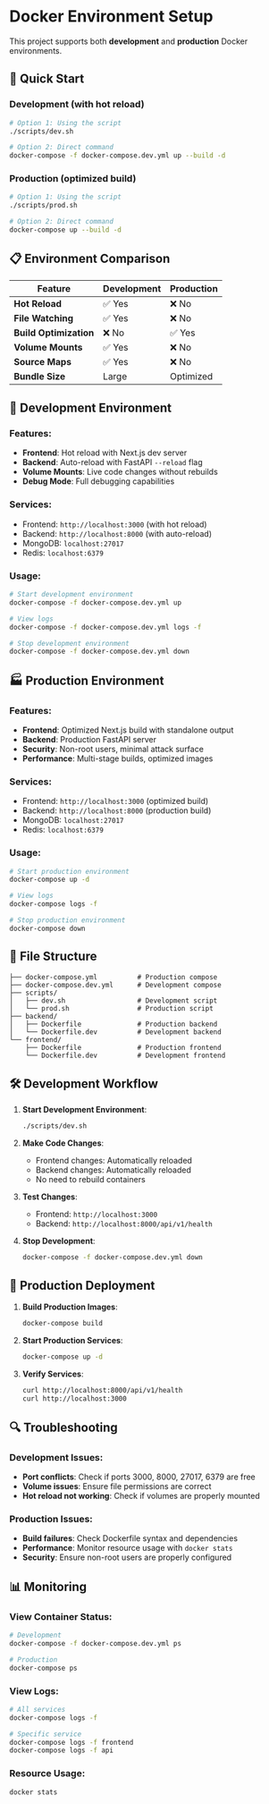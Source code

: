 # Docker Environment Setup

This project supports both **development** and **production** Docker environments.

## 🚀 Quick Start

### Development (with hot reload)
```bash
# Option 1: Using the script
./scripts/dev.sh

# Option 2: Direct command
docker-compose -f docker-compose.dev.yml up --build -d
```

### Production (optimized build)
```bash
# Option 1: Using the script
./scripts/prod.sh

# Option 2: Direct command
docker-compose up --build -d
```

## 📋 Environment Comparison

| Feature | Development | Production |
|---------|-------------|------------|
| **Hot Reload** | ✅ Yes | ❌ No |
| **File Watching** | ✅ Yes | ❌ No |
| **Build Optimization** | ❌ No | ✅ Yes |
| **Volume Mounts** | ✅ Yes | ❌ No |
| **Source Maps** | ✅ Yes | ❌ No |
| **Bundle Size** | Large | Optimized |

## 🔧 Development Environment

### Features:
- **Frontend**: Hot reload with Next.js dev server
- **Backend**: Auto-reload with FastAPI `--reload` flag
- **Volume Mounts**: Live code changes without rebuilds
- **Debug Mode**: Full debugging capabilities

### Services:
- Frontend: `http://localhost:3000` (with hot reload)
- Backend: `http://localhost:8000` (with auto-reload)
- MongoDB: `localhost:27017`
- Redis: `localhost:6379`

### Usage:
```bash
# Start development environment
docker-compose -f docker-compose.dev.yml up

# View logs
docker-compose -f docker-compose.dev.yml logs -f

# Stop development environment
docker-compose -f docker-compose.dev.yml down
```

## 🏭 Production Environment

### Features:
- **Frontend**: Optimized Next.js build with standalone output
- **Backend**: Production FastAPI server
- **Security**: Non-root users, minimal attack surface
- **Performance**: Multi-stage builds, optimized images

### Services:
- Frontend: `http://localhost:3000` (optimized build)
- Backend: `http://localhost:8000` (production build)
- MongoDB: `localhost:27017`
- Redis: `localhost:6379`

### Usage:
```bash
# Start production environment
docker-compose up -d

# View logs
docker-compose logs -f

# Stop production environment
docker-compose down
```

## 📁 File Structure

```
├── docker-compose.yml          # Production compose
├── docker-compose.dev.yml      # Development compose
├── scripts/
│   ├── dev.sh                  # Development script
│   └── prod.sh                 # Production script
├── backend/
│   ├── Dockerfile              # Production backend
│   └── Dockerfile.dev          # Development backend
└── frontend/
    ├── Dockerfile              # Production frontend
    └── Dockerfile.dev          # Development frontend
```

## 🛠️ Development Workflow

1. **Start Development Environment**:
   ```bash
   ./scripts/dev.sh
   ```

2. **Make Code Changes**:
   - Frontend changes: Automatically reloaded
   - Backend changes: Automatically reloaded
   - No need to rebuild containers

3. **Test Changes**:
   - Frontend: `http://localhost:3000`
   - Backend: `http://localhost:8000/api/v1/health`

4. **Stop Development**:
   ```bash
   docker-compose -f docker-compose.dev.yml down
   ```

## 🚀 Production Deployment

1. **Build Production Images**:
   ```bash
   docker-compose build
   ```

2. **Start Production Services**:
   ```bash
   docker-compose up -d
   ```

3. **Verify Services**:
   ```bash
   curl http://localhost:8000/api/v1/health
   curl http://localhost:3000
   ```

## 🔍 Troubleshooting

### Development Issues:
- **Port conflicts**: Check if ports 3000, 8000, 27017, 6379 are free
- **Volume issues**: Ensure file permissions are correct
- **Hot reload not working**: Check if volumes are properly mounted

### Production Issues:
- **Build failures**: Check Dockerfile syntax and dependencies
- **Performance**: Monitor resource usage with `docker stats`
- **Security**: Ensure non-root users are properly configured

## 📊 Monitoring

### View Container Status:
```bash
# Development
docker-compose -f docker-compose.dev.yml ps

# Production
docker-compose ps
```

### View Logs:
```bash
# All services
docker-compose logs -f

# Specific service
docker-compose logs -f frontend
docker-compose logs -f api
```

### Resource Usage:
```bash
docker stats
```

